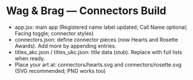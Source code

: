 # Wag & Brag — Connectors Build
- app.jsx: main app (Registered name label updated; Call Name optional; Facing toggle; connector styles)
- connectors.json: define connector pieces (now Hearts and Rosette Awards). Add more by appending entries.
- titles_akc.json / titles_ukc.json: title data (stub). Replace with full lists when ready.
- Place your art at: connectors/hearts.svg and connectors/rosette.svg (SVG recommended; PNG works too)
